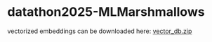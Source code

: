 # datathon2025-MLMarshmallows

vectorized embeddings can be downloaded here: [vector_db.zip](https://drive.google.com/file/d/1HM9exD0OyyNFdjUo_qGLFqAQzSnGyzAY/view?usp=sharing)
